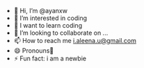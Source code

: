 - 👋 Hi, I’m @ayanxw
- 👀 I’m interested in coding
- 🌱 I want to learn coding
- 💞️ I’m looking to collaborate on ...
- 📫 How to reach me i.aleena.u@gmail.com
- 😄 Pronouns🧒
- ⚡ Fun fact: i am a newbie 

<!---
ayanxw/ayanxw is a ✨ special ✨ repository because its `README.md` (this file) appears on your GitHub profile.
You can click the Preview link to take a look at your changes.
--->
